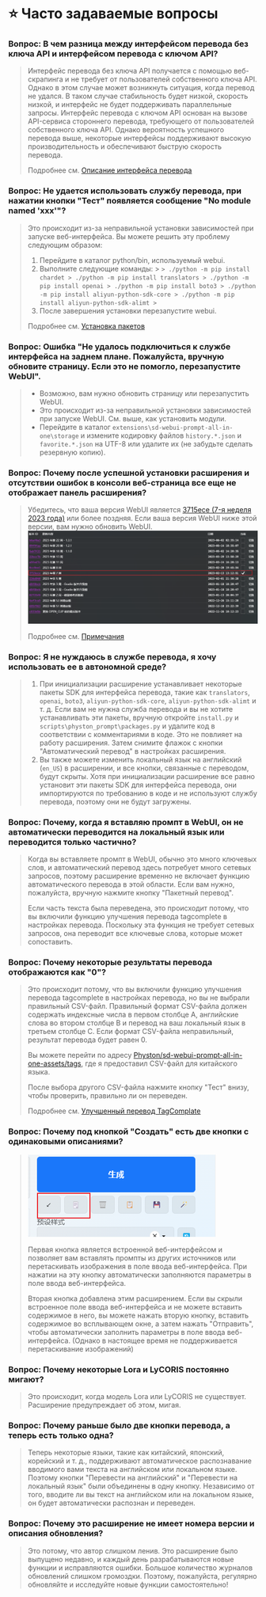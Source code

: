 # :star: Часто задаваемые вопросы

### Вопрос: В чем разница между интерфейсом перевода без ключа API и интерфейсом перевода с ключом API?

> Интерфейс перевода без ключа API получается с помощью веб-скрапинга и не требует от пользователей собственного ключа API. Однако в этом случае может возникнуть ситуация, когда перевод не удался. В таком случае стабильность будет низкой, скорость низкой, и интерфейс не будет поддерживать параллельные запросы. Интерфейс перевода с ключом API основан на вызове API-сервиса стороннего перевода, требующего от пользователей собственного ключа API. Однако вероятность успешного перевода выше, некоторые интерфейсы поддерживают высокую производительность и обеспечивают быструю скорость перевода.
>
> Подробнее см. [Описание интерфейса перевода](/ru/TranslationApiConfiguration.md#Описание-интерфейса-перевода)

### Вопрос: Не удается использовать службу перевода, при нажатии кнопки "Тест" появляется сообщение "No module named 'xxx'"?

> Это происходит из-за неправильной установки зависимостей при запуске веб-интерфейса. Вы можете решить эту проблему следующим образом:
> 1. Перейдите в каталог python/bin, используемый webui.
> 2. Выполните следующие команды:
     >    ```
     > ./python -m pip install chardet
     > ./python -m pip install translators
     > ./python -m pip install openai
     > ./python -m pip install boto3
     > ./python -m pip install aliyun-python-sdk-core
     > ./python -m pip install aliyun-python-sdk-alimt
     >    ```
> 3. После завершения установки перезапустите webui.
>
> Подробнее см. [Установка пакетов](/ru/InstallationPackages.md)

### Вопрос: Ошибка "Не удалось подключиться к службе интерфейса на заднем плане. Пожалуйста, вручную обновите страницу. Если это не помогло, перезапустите WebUI".

> - Возможно, вам нужно обновить страницу или перезапустить WebUI.
> - Это происходит из-за неправильной установки зависимостей при запуске WebUI. См. выше, как установить модули.
> - Перейдите в каталог `extensions\sd-webui-prompt-all-in-one\storage` и измените кодировку файлов `history.*.json` и `favorite.*.json` на UTF-8 или удалите их (не забудьте сделать резервную копию).

### Вопрос: Почему после успешной установки расширения и отсутствии ошибок в консоли веб-страница все еще не отображает панель расширения?

> Убедитесь, что ваша версия WebUI является [3715ece (7-я неделя 2023 года)](https://github.com/AUTOMATIC1111/stable-diffusion-webui/commit/3715ece) или более поздняя. Если ваша версия WebUI ниже этой версии, вам нужно обновить WebUI.
> ![](../assets/images/minimum_version_webui.png)
>
> Подробнее см. [Примечания](/ru/Installation.md#Примечания)

### Вопрос: Я не нуждаюсь в службе перевода, я хочу использовать ее в автономной среде?

> 1. При инициализации расширение устанавливает некоторые пакеты SDK для интерфейса перевода, такие как `translators`, `openai`, `boto3`, `aliyun-python-sdk-core`, `aliyun-python-sdk-alimt` и т. д. Если вам не нужна служба перевода и вы не хотите устанавливать эти пакеты, вручную откройте `install.py` и `scripts\physton_prompt\packages.py` и удалите код в соответствии с комментариями в коде. Это не повлияет на работу расширения. Затем снимите флажок с кнопки "Автоматический перевод" в настройках расширения.
> 2. Вы также можете изменить локальный язык на английский (`en_US`) в расширении, и все кнопки, связанные с переводом, будут скрыты. Хотя при инициализации расширение все равно установит эти пакеты SDK для интерфейса перевода, они импортируются по требованию в коде и не используют службу перевода, поэтому они не будут загружены.

### Вопрос: Почему, когда я вставляю промпт в WebUI, он не автоматически переводится на локальный язык или переводится только частично?

> Когда вы вставляете промпт в WebUI, обычно это много ключевых слов, и автоматический перевод здесь потребует много сетевых запросов, поэтому расширение временно не включает функцию автоматического перевода в этой области. Если вам нужно, пожалуйста, вручную нажмите кнопку "Пакетный перевод".
>
> Если часть текста была переведена, это происходит потому, что вы включили функцию улучшения перевода tagcomplete в настройках перевода. Поскольку эта функция не требует сетевых запросов, она переводит все ключевые слова, которые может сопоставить.

### Вопрос: Почему некоторые результаты перевода отображаются как "0"?

> Это происходит потому, что вы включили функцию улучшения перевода tagcomplete в настройках перевода, но вы не выбрали правильный CSV-файл. Правильный формат CSV-файла должен содержать индексные числа в первом столбце A, английские слова во втором столбце B и перевод на ваш локальный язык в третьем столбце C. Если формат CSV-файла неправильный, результат перевода будет равен 0.
>
> Вы можете перейти по адресу [Physton/sd-webui-prompt-all-in-one-assets/tags](https://github.com/Physton/sd-webui-prompt-all-in-one-assets/tree/main/tags), где я предоставил CSV-файл для китайского языка.
>
> После выбора другого CSV-файла нажмите кнопку "Тест" внизу, чтобы проверить, правильно ли он переведен.
>
> Подробнее см. [Улучшенный перевод TagComplate](/ru/TranslationApiConfiguration.md#Улучшенный-перевод-tagcomplate)

### Вопрос: Почему под кнопкой "Создать" есть две кнопки с одинаковыми описаниями?

> ![](../assets/images/paste.png)
>
> Первая кнопка является встроенной веб-интерфейсом и позволяет вам вставлять промпты из других источников или перетаскивать изображения в поле ввода веб-интерфейса. При нажатии на эту кнопку автоматически заполняются параметры в поле ввода веб-интерфейса.
>
> Вторая кнопка добавлена этим расширением. Если вы скрыли встроенное поле ввода веб-интерфейса и не можете вставить содержимое в него, вы можете нажать вторую кнопку, вставить содержимое во всплывающем окне, а затем нажать "Отправить", чтобы автоматически заполнить параметры в поле ввода веб-интерфейса. (Однако в настоящее время не поддерживается перетаскивание изображений)

### Вопрос: Почему некоторые Lora и LyCORIS постоянно мигают?

> Это происходит, когда модель Lora или LyCORIS не существует. Расширение предупреждает об этом, мигая.

### Вопрос: Почему раньше было две кнопки перевода, а теперь есть только одна?

> Теперь некоторые языки, такие как китайский, японский, корейский и т. д., поддерживают автоматическое распознавание вводимого вами текста на английском или локальном языке. Поэтому кнопки "Перевести на английский" и "Перевести на локальный язык" были объединены в одну кнопку. Независимо от того, вводите ли вы текст на английском или на локальном языке, он будет автоматически распознан и переведен.

### Вопрос: Почему это расширение не имеет номера версии и описания обновления?

> Это потому, что автор слишком ленив. Это расширение было выпущено недавно, и каждый день разрабатываются новые функции и исправляются ошибки. Большое количество журналов обновлений слишком громоздки. Поэтому, пожалуйста, регулярно обновляйте и исследуйте новые функции самостоятельно!